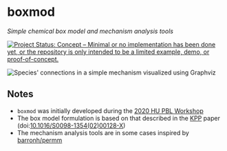 # boxmod

*Simple chemical box model and mechanism analysis tools*

[![Project Status: Concept – Minimal or no implementation has been done yet, or the repository is only intended to be a limited example, demo, or proof-of-concept.](https://www.repostatus.org/badges/latest/concept.svg)](https://www.repostatus.org/#concept)

![Species' connections in a simple mechanism visualized using Graphviz](https://user-images.githubusercontent.com/15079414/122259946-b4e61980-cea0-11eb-8672-72c99f372b8f.png)


## Notes

* `boxmod` was initially developed during the [2020 HU PBL Workshop](https://dnwsite.weebly.com/pbl-workshop-2020.html)
* The box model formulation is based on that described in the [KPP](https://people.cs.vt.edu/asandu/Software/Kpp/) paper (doi:[10.1016/S0098-1354(02)00128-X](https://doi.org/10.1016/S0098-1354(02)00128-X))
* The mechanism analysis tools are in some cases inspired by [barronh/permm](https://github.com/barronh/permm)
